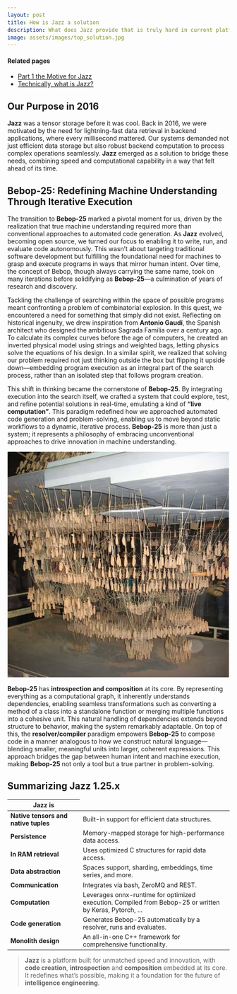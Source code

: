 ```yaml
---
layout: post
title: How is Jazz a solution
description: What does Jazz provide that is truly hard in current platforms?
image: assets/images/top_solution.jpg
---
```

<div id="main" class="alt">
<section id="one">

<h4>Related pages</h4>
<ul class="actions vertical small">
	<li><a href="/kaalam/2018/10/02/reviewing_the_motive.html" class="button small">Part 1 the Motive for Jazz</a></li>
	<li><a href="/jazz_reference/vision_intro_page.html" class="button small">Technically, what is Jazz?</a></li>
</ul>


<p>

<h2>Our Purpose in 2016</h2><p>

<p>
<b>Jazz</b> was a tensor storage before it was cool. Back in 2016, we were motivated by the need for lightning-fast data retrieval in
backend applications, where every millisecond mattered. Our systems demanded not just efficient data storage but also robust backend
computation to process complex operations seamlessly. <b>Jazz</b> emerged as a solution to bridge these needs, combining speed and
computational capability in a way that felt ahead of its time.</p>

<h2>Bebop-25: Redefining Machine Understanding Through Iterative Execution</h2><p>

<p>
The transition to <b>Bebop-25</b> marked a pivotal moment for us, driven by the realization that true machine understanding required more
than conventional approaches to automated code generation. As <b>Jazz</b> evolved, becoming open source, we turned our focus to enabling
it to write, run, and evaluate code autonomously. This wasn’t about targeting traditional software development but fulfilling the
foundational need for machines to grasp and execute programs in ways that mirror human intent. Over time, the concept of Bebop, though
always carrying the same name, took on many iterations before solidifying as <b>Bebop-25</b>—a culmination of years of research
and discovery.</p>

<div class="row">
<div class="6u 12u$(small)">
<p>
Tackling the challenge of searching within the space of possible programs meant confronting a problem of combinatorial explosion. In this
quest, we encountered a need for something that simply did not exist. Reflecting on historical ingenuity, we drew inspiration from
<b>Antonio Gaud&iacute;</b>, the Spanish architect who designed the ambitious Sagrada Familia over a century ago. To calculate its complex
curves before the age of computers, he created an inverted physical model using strings and weighted bags, letting physics solve the
equations of his design. In a similar spirit, we realized that solving our problem required not just thinking outside the box but flipping
it upside down—embedding program execution as an integral part of the search process, rather than an isolated step that follows program
creation.</p>

<p>
This shift in thinking became the cornerstone of <b>Bebop-25</b>. By integrating execution into the search itself, we crafted a system that
could explore, test, and refine potential solutions in real-time, emulating a kind of <b>“live computation”</b>. This paradigm redefined how
we approached automated code generation and problem-solving, enabling us to move beyond static workflows to a dynamic, iterative process.
<b>Bebop-25</b> is more than just a system; it represents a philosophy of embracing unconventional approaches to drive innovation in machine
understanding.</p>

</div>
<div class="6u$ 12u$(small)">
<span class="image fit"><img src="/kaalam/assets/images/poly-funicular-miniature.png" alt="" /></span>
</div>
</div>

<p>
<b>Bebop-25</b> has <b>introspection and composition</b> at its core. By representing everything as a computational graph, it inherently
understands dependencies, enabling seamless transformations such as converting a method of a class into a standalone function or merging
multiple functions into a cohesive unit. This natural handling of dependencies extends beyond structure to behavior, making the system
remarkably adaptable. On top of this, the <b>resolver/compiler</b> paradigm empowers <b>Bebop-25</b> to compose code in a manner analogous
to how we construct natural language—blending smaller, meaningful units into larger, coherent expressions. This approach bridges the gap
between human intent and machine execution, making <b>Bebop-25</b> not only a tool but a true partner in problem-solving.</b>

<h2>Summarizing Jazz 1.25.x</h2><p>

</p>

<table>
  <thead>
    <tr>
      <th>Jazz is</th>
    </tr>
  </thead>
  <tbody>
    <tr>
      <td><b>Native tensors and native tuples</b></td>
      <td>Built-in support for efficient data structures.</td>
    </tr>
    <tr>
      <td><b>Persistence</b></td>
      <td>Memory-mapped storage for high-performance data access.</td>
    </tr>
    <tr>
      <td><b>In RAM retrieval</b></td>
      <td>Uses optimized C structures for rapid data access.</td>
    </tr>
    <tr>
      <td><b>Data abstraction</b></td>
      <td>Spaces support, sharding, embeddings, time series, and more.</td>
    </tr>
    <tr>
      <td><b>Communication</b></td>
      <td>Integrates via bash, ZeroMQ and REST.</td>
    </tr>
    <tr>
      <td><b>Computation</b></td>
      <td>Leverages onnx-runtime for optimized execution. Compiled from Bebop-25 or written by Keras, Pytorch, ...</td>
    </tr>
    <tr>
      <td><b>Code generation</b></td>
      <td>Generates Bebop-25 automatically by a resolver, runs and evaluates.</td>
    </tr>
    <tr>
      <td><b>Monolith design</b></td>
      <td>An all-in-one C++ framework for comprehensive functionality.</td>
    </tr>
  </tbody>
</table>


<blockquote>
<b>Jazz</b> is a platform built for unmatched speed and innovation, with <b>code creation</b>, <b>introspection</b> and <b>composition</b>
embedded at its core. It redefines what’s possible, making it a foundation for the future of <b>intelligence engineering</b>.
</blockquote>
